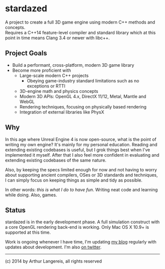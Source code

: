 stardazed
=========

A project to create a full 3D game engine using modern C++ methods and
concepts.<br>
Requires a C++14 feature-level compiler and standard library which
at this point in time means Clang 3.4 or newer with libc++.


Project Goals
-------------

* Build a performant, cross-platform, modern 3D game library
* Become more proficient with
  * Large-scale modern C++ projects
    * Obeying game-industry standard limitations such as no exceptions or RTTI
  * 3D-engine math and physics concepts
  * Modern 3D APIs: OpenGL 4.x, DirectX 11/12, Metal, Mantle and WebGL
  * Rendering techniques, focusing on physically based rendering
  * Integration of external libraries like PhysX


Why
---

In this age where Unreal Engine 4 is now open-source, what is the point of
writing my own engine? It's mainly for my personal education. Reading and
extending existing codebases is useful, but I grok things best when I've
implemented it myself. After that I also feel more confident in evaluating
and extending existing codebases of the same nature.

Also, by keeping the specs limited enough for now and not having to worry
about supporting ancient compilers, OSes or 3D standards and techniques,
I can simply focus on keeping things as simple and tidy as possible.

In other words: _this is what I do to have fun_. Writing neat code and learning
while doing. Also, games.


Status
------

stardazed is in the early development phase. A full simulation construct
with a core OpenGL rendering back-end is working. Only Mac OS X 10.9+ is
supported at this time.

Work is ongoing whenever I have time, I'm updating
[my blog](http://cpphappyfunhouse.com/) regularly with updates about
development. I'm also [on twitter](https://twitter.com/zenmumbler).

----

(c) 2014 by Arthur Langereis, all rights reserved
